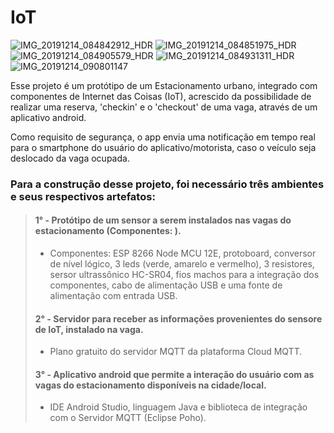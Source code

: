 # IoT
>
![IMG_20191214_084842912_HDR](https://user-images.githubusercontent.com/48699769/70953103-12e53700-2047-11ea-8760-93a47ca49332.jpg)
![IMG_20191214_084851975_HDR](https://user-images.githubusercontent.com/48699769/70953104-12e53700-2047-11ea-9804-5059d981f934.jpg)
![IMG_20191214_084905579_HDR](https://user-images.githubusercontent.com/48699769/70953105-12e53700-2047-11ea-8243-b9360132e5f4.jpg)
![IMG_20191214_084931311_HDR](https://user-images.githubusercontent.com/48699769/70953106-12e53700-2047-11ea-8dc0-7e12d5c53b24.jpg)
![IMG_20191214_090801147](https://user-images.githubusercontent.com/48699769/70953107-137dcd80-2047-11ea-8e06-970847b4ee7f.jpg)
>
Esse projeto é um protótipo de um Estacionamento urbano, integrado com componentes de Internet das Coisas (IoT), acrescido da possibilidade de realizar uma reserva, 'checkin' e o 'checkout' de uma vaga, através de um aplicativo android.
>>>
Como requisito de segurança, o app envia uma notificação em tempo real para o smartphone do usuário do aplicativo/motorista, caso o veículo seja deslocado da vaga ocupada.
>>>
### Para a construção desse projeto, foi necessário três ambientes e seus respectivos artefatos:
  > #### **1° - Protótipo de um sensor a serem instalados nas vagas do estacionamento (Componentes: ).**
> - Componentes: ESP 8266 Node MCU 12E, protoboard, conversor de nível lógico, 3 leds (verde, amarelo e vermelho), 3 resistores, sersor ultrassônico HC-SR04, fios machos para a integração dos componentes, cabo de alimentação USB e uma fonte de alimentação com entrada USB.
   >>
  > #### **2° - Servidor para receber as informações provenientes do sensore de IoT, instalado na vaga.**
> - Plano gratuito do servidor MQTT da plataforma Cloud MQTT.
   >>
  > #### **3° - Aplicativo android que permite a interação do usuário com as vagas do estacionamento disponíveis na cidade/local.**
> - IDE Android Studio, linguagem Java e biblioteca de integração com o Servidor MQTT (Eclipse Poho).
